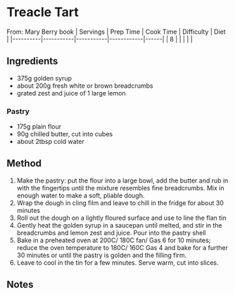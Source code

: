 # Treacle Tart
From:  Mary Berry book
| Servings | Prep Time | Cook Time | Difficulty | Diet | 
|----------|-----------|-----------|------------|------|
| 8 |  |  |  |  |

## Ingredients
* 375g golden syrup
* about 200g fresh white or brown breadcrumbs
* grated zest and juice of 1 large lemon
### Pastry
* 175g plain flour
* 90g chilled butter, cut into cubes
* about 2tbsp cold water

## Method
1. Make the pastry: put the flour into a large bowl, add the butter and rub in with the fingertips until the mixture resembles fine breadcrumbs. Mix in enough water to make a soft, pliable dough.
2. Wrap the dough in cling film and leave to chill in the fridge for about 30 minutes
3. Roll out the dough on a lightly floured surface and use to line the flan tin
4. Gently heat the golden syrup in a saucepan until melted, and stir in the breadcrumbs and lemon zest and juice. Pour into the pastry shell
5. Bake in a preheated oven at 200C/ 180C fan/ Gas 6 for 10 minutes; reduce the oven temperature to 180C/ 160C Gas 4 and bake for a further 30 minutes or until the pastry is golden and the filling firm.
6. Leave to cool in the tin for a few minutes. Serve warm, cut into slices.

## Notes